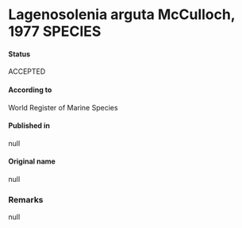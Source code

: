 Lagenosolenia arguta McCulloch, 1977 SPECIES
=======

#### Status
ACCEPTED

#### According to
World Register of Marine Species

#### Published in
null

#### Original name
null

### Remarks
null